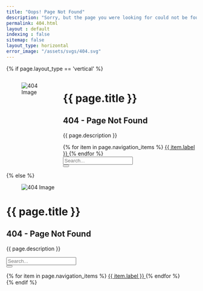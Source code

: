 ```yaml
---
title: "Oops! Page Not Found"
description: "Sorry, but the page you were looking for could not be found."
permalink: 404.html
layout : default
indexing : false
sitemap: false
layout_type: horizontal
error_image: "/assets/svgs/404.svg"
---
```


{% if page.layout_type == 'vertical' %}
<div class="hero is-fullheight is-primary p-5">
        <div class="hero-body">
            <div class="container">
                <div class="columns is-centered">
                    <div class="column is-10">
                        <div class="columns is-vcentered">
                            <div class="column is-one-fourth">
                                <figure class="image">
                                    <img src="{{ page.error_image | relative_url }}" alt="404 Image">
                                </figure>
                            </div>
                            <div class="column">
                                <h1 class="title is-1 has-text-white">{{ page.title }}</h1>
                                <h2 class="subtitle is-3 has-text-white">404 - Page Not Found</h2>
                                <p class="subtitle is-5 has-text-white">
                                    {{ page.description }}
                                </p>
                          <div class="buttons my-5">
                                    {% for item in page.navigation_items %}
                                        <a href="{{ item.link }}" class="button is-primary is-light">
                                            <span class="icon"><i class="fas fa-home"></i></span>
                                            <span>{{ item.label }}</span>
                                        </a>
                                    {% endfor %}
                                </div>
                                <form>
                                    <div class="field has-addons is-fullwidth">
                                        <div class="control">
                                            <input class="input is-medium" type="text" placeholder="Search...">
                                        </div>
                                        <div class="control">
                                            <button class="button is-medium is-primary is-inverted">
                                                <span class="icon is-small">
                                                    <i class="fas fa-search"></i>
                                                </span>
                                            </button>
                                        </div>
                                    </div>
                                </form>
                            </div>
                        </div>
                    </div>
                </div>
            </div>
        </div>
</div>
{% else %}
<div class="hero is-fullheight is-primary p-5">
        <div class="hero-body">
            <div class="container has-text-centered">
                <div class="columns is-centered">
                    <div class="column is-7 mt-3">
                        <figure class="image is-3by1">
                            <img src="{{ page.error_image | relative_url }}" alt="404 Image">
                        </figure>
                        <h1 class="title is-1 has-text-white">{{ page.title }}</h1>
                        <h2 class="subtitle is-3 has-text-white">404 - Page Not Found</h2>
                        <p class="subtitle is-5 has-text-white">
                            {{ page.description }}
                        </p> 
                    <div class="buttons is-centered p-5 my-5">
                            <form>
                                <div class="field has-addons">
                                    <div class="control">
                                        <input class="input" type="text" placeholder="Search...">
                                    </div>
                                    <div class="control">
                                        <button class="button is-primary is-dark">
                                            <span class="icon is-small">
                                                <i class="fas fa-search"></i>
                                            </span>
                                        </button>
                                    </div>
                                </div>
                            </form>
                            {% for item in page.navigation_items %}
                                <a href="{{ item.link }}" class="button is-primary is-light">
                                    <span class="icon"><i class="fas fa-home"></i></span>
                                    <span>{{ item.label }}</span>
                                </a>
                            {% endfor %}
                        </div>
                    </div>
                </div>
            </div>
        </div>
</div>
{% endif %}
